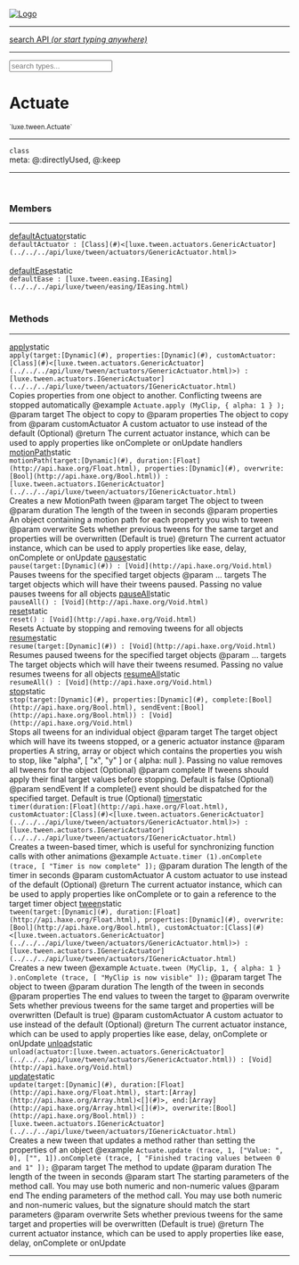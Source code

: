 
[![Logo](../../../images/logo.png)](../../../api/index.html)

<hr/>
<a href="#" id="search_bar" onclick="return;"><div> search API <em>(or start typing anywhere)</em> </div></a>
<hr/>

<script src="../../../js/omnibar.js"> </script>
<link rel="stylesheet" type="text/css" href="../../../css/omnibar.css" media="all">

<div id="omnibar"> <a href="#" onclick="return" id="omnibar_close"></a> <input id="omnibar_text" type="text" placeholder="search types..."></input></div>
<script  id="typelist" data-relpath="../../../" data-types="Luxe,luxe.AppConfig,luxe.Audio,luxe.Camera,luxe.Color,luxe.ColorHSL,luxe.ColorHSV,luxe.Component,luxe.Core,luxe.Cursor,luxe.Debug,luxe.Draw,luxe.EmitHandler,luxe.Emitter,luxe.Entity,luxe.Events,luxe.Game,luxe.GamepadEvent,luxe.GamepadEventType,luxe.HandlerList,luxe.ID,luxe.IO,luxe.Input,luxe.InputEvent,luxe.InputType,luxe.InteractState,luxe.Key,luxe.KeyEvent,luxe.Log,luxe.Matrix,luxe.ModState,luxe.MouseButton,luxe.MouseEvent,luxe.NineSlice,luxe.Objects,luxe.Physics,luxe.PhysicsEngine,luxe.ProjectionType,luxe.Quaternion,luxe.Rectangle,luxe.Scan,luxe.Scene,luxe.Screen,luxe.SizeMode,luxe.Sound,luxe.Sprite,luxe.Tag,luxe.Text,luxe.TextAlign,luxe.TextEvent,luxe.TextEventType,luxe.Timer,luxe.TouchEvent,luxe.Transform,luxe.Vec,luxe.Vector,luxe.Visual,luxe.WindowEvent,luxe.WindowEventData,luxe.WindowEventType,luxe._Emitter.EmitNode,luxe._Events.EventConnection,luxe._Events.EventObject,luxe._Input.MouseButton_Impl_,luxe._NineSlice.Slice,luxe.components.Components,luxe.debug.BatcherDebugView,luxe.debug.DebugInspectorOptions,luxe.debug.DebugView,luxe.debug.Inspector,luxe.debug.ProfilerDebugView,luxe.debug.RenderStats,luxe.debug.StatsDebugView,luxe.debug.TraceDebugView,luxe.debug._ProfilerDebugView.ProfilerBar,luxe.debug._ProfilerDebugView.ProfilerValue,luxe.macros.BuildVersion,luxe.options.BatcherOptions,luxe.options.BitmapFontOptions,luxe.options.CameraOptions,luxe.options.CircleGeometryOptions,luxe.options.ColorOptions,luxe.options.ComponentOptions,luxe.options.DrawArcOptions,luxe.options.DrawBoxOptions,luxe.options.DrawCircleOptions,luxe.options.DrawLineOptions,luxe.options.DrawNgonOptions,luxe.options.DrawPlaneOptions,luxe.options.DrawRectangleOptions,luxe.options.DrawRingOptions,luxe.options.DrawTextureOptions,luxe.options.EntityOptions,luxe.options.GeometryOptions,luxe.options.LineGeometryOptions,luxe.options.LuxeCameraOptions,luxe.options.NineSliceOptions,luxe.options.PlaneGeometryOptions,luxe.options.QuadGeometryOptions,luxe.options.RectangleGeometryOptions,luxe.options.RenderProperties,luxe.options.SpriteOptions,luxe.options.TextOptions,luxe.options.TransformProperties,luxe.options.VisualOptions,luxe.options._DrawOptions.DrawOptions,luxe.options._FontOptions.FontOptions,luxe.resource.DataResource,luxe.resource.JSONResource,luxe.resource.Resource,luxe.resource.ResourceStats,luxe.resource.ResourceType,luxe.resource.Resources,luxe.resource.SoundResource,luxe.resource.TextResource,luxe.resource._Resource.ResourceType_Impl_,luxe.structural.BalancedBST,luxe.structural.BalancedBSTNode,luxe.structural.BalancedBSTTraverseMethod,luxe.structural.OrderedMap,luxe.structural.OrderedMapIterator,luxe.structural._BalancedBST.NodeColor,luxe.tween.Actuate,luxe.tween.BezierPath,luxe.tween.ComponentPath,luxe.tween.IComponentPath,luxe.tween.LinearPath,luxe.tween.MotionPath,luxe.tween.ObjectHash,luxe.tween.RotationPath,luxe.tween._Actuate.TweenTimer,luxe.tween.actuators.GenericActuator,luxe.tween.actuators.IGenericActuator,luxe.tween.actuators.MethodActuator,luxe.tween.actuators.MotionPathActuator,luxe.tween.actuators.PropertyDetails,luxe.tween.actuators.PropertyPathDetails,luxe.tween.actuators.SimpleActuator,luxe.tween.easing.IEasing,luxe.tween.easing.Quad,luxe.tween.easing.QuadEaseIn,luxe.tween.easing.QuadEaseInOut,luxe.tween.easing.QuadEaseOut,luxe.utils.GeometryUtils,luxe.utils.Maths,luxe.utils.Random,luxe.utils.Utils,luxe.utils.unifill.CodePoint,luxe.utils.unifill.CodePointIter,luxe.utils.unifill.Exception,luxe.utils.unifill.InternalEncoding,luxe.utils.unifill.InternalEncodingIter,luxe.utils.unifill.Unicode,luxe.utils.unifill.Unifill,luxe.utils.unifill.Utf,luxe.utils.unifill.Utf8,luxe.utils.unifill._CodePoint.CodePoint_Impl_,luxe.utils.unifill._InternalEncoding.UtfX,luxe.utils.unifill._Utf8.StringU8,luxe.utils.unifill._Utf8.StringU8_Impl_,luxe.utils.unifill._Utf8.Utf8Impl,phoenix.BatchGroup,phoenix.BatchState,phoenix.Batcher,phoenix.BatcherKey,phoenix.BitmapFont,phoenix.BlendEquation,phoenix.BlendMode,phoenix.Camera,phoenix.Character,phoenix.Circle,phoenix.ClampType,phoenix.Color,phoenix.ColorHSL,phoenix.ColorHSV,phoenix.ComponentOrder,phoenix.FOVType,phoenix.FilterType,phoenix.FontInfo,phoenix.Matrix,phoenix.MatrixTransform,phoenix.PrimitiveType,phoenix.ProjectionType,phoenix.Quaternion,phoenix.Ray,phoenix.Rectangle,phoenix.RenderPath,phoenix.RenderState,phoenix.RenderTexture,phoenix.Renderer,phoenix.RendererStats,phoenix.Shader,phoenix.Spatial,phoenix.TextAlign,phoenix.Texture,phoenix.Transform,phoenix.Uniform,phoenix.UniformType,phoenix.Vec,phoenix.Vector,phoenix._Batcher.BlendEquation_Impl_,phoenix._Batcher.BlendMode_Impl_,phoenix._Batcher.PrimitiveType_Impl_,phoenix._BitmapFont.Parser,phoenix._BitmapFont.TextAlign_Impl_,phoenix._Renderer.DefaultShader,phoenix._Renderer.DefaultShaders,phoenix._Shader.Location,phoenix._Shader.UniformType_Impl_,phoenix._Vector.ComponentOrder_Impl_,phoenix._Vector.Vec_Impl_,phoenix.geometry.ArcGeometry,phoenix.geometry.CircleGeometry,phoenix.geometry.CompositeGeometry,phoenix.geometry.EvTextGeometry,phoenix.geometry.Geometry,phoenix.geometry.GeometryKey,phoenix.geometry.GeometryState,phoenix.geometry.LineGeometry,phoenix.geometry.PackedQuad,phoenix.geometry.PackedQuadOptions,phoenix.geometry.PlaneGeometry,phoenix.geometry.QuadGeometry,phoenix.geometry.QuadPackGeometry,phoenix.geometry.RectangleGeometry,phoenix.geometry.RingGeometry,phoenix.geometry.TextGeometry,phoenix.geometry.TextGeometryOptions,phoenix.geometry.TextureCoord,phoenix.geometry.TextureCoordSet,phoenix.geometry.Vertex,phoenix.geometry._TextGeometry.EvTextGeometry_Impl_,phoenix.utils.Rendering"></script>


<h1>Actuate</h1>
<small>`luxe.tween.Actuate`</small>



<hr/>

`class`<br/><span class="meta">
meta: @:directlyUsed, @:keep</span>

<hr/>


&nbsp;
&nbsp;




<h3>Members</h3> <hr/><span class="member apipage">
                <a name="defaultActuator"><a class="lift" href="#defaultActuator">defaultActuator</a></a><span class="inline-block static">static</span><div class="clear"></div>
                <code class="signature apipage">defaultActuator : [Class](#)&lt;[luxe.tween.actuators.GenericActuator](../../../api/luxe/tween/actuators/GenericActuator.html)&gt;</code><br/></span>
            <span class="small_desc_flat"></span><br/><span class="member apipage">
                <a name="defaultEase"><a class="lift" href="#defaultEase">defaultEase</a></a><span class="inline-block static">static</span><div class="clear"></div>
                <code class="signature apipage">defaultEase : [luxe.tween.easing.IEasing](../../../api/luxe/tween/easing/IEasing.html)</code><br/></span>
            <span class="small_desc_flat"></span><br/>


<h3>Methods</h3> <hr/><span class="method apipage">
            <a name="apply"><a class="lift" href="#apply">apply</a></a><span class="inline-block static">static</span><div class="clear"></div>
            <code class="signature apipage">apply(target:[Dynamic](#)<span></span>, properties:[Dynamic](#)<span></span>, customActuator:[Class](#)&lt;[luxe.tween.actuators.GenericActuator](../../../api/luxe/tween/actuators/GenericActuator.html)&gt;<span></span>) : [luxe.tween.actuators.IGenericActuator](../../../api/luxe/tween/actuators/IGenericActuator.html)</code><br/><span class="small_desc_flat">Copies properties from one object to another. Conflicting tweens are stopped automatically   
      @example     <code>Actuate.apply (MyClip, { alpha: 1 } );</code>   
      @param   target      The object to copy to   
      @param   properties      The object to copy from   
      @param   customActuator      A custom actuator to use instead of the default (Optional)   
      @return      The current actuator instance, which can be used to apply properties like onComplete or onUpdate handlers</span>


</span>
<span class="method apipage">
            <a name="motionPath"><a class="lift" href="#motionPath">motionPath</a></a><span class="inline-block static">static</span><div class="clear"></div>
            <code class="signature apipage">motionPath(target:[Dynamic](#)<span></span>, duration:[Float](http://api.haxe.org/Float.html)<span></span>, properties:[Dynamic](#)<span></span>, overwrite:[Bool](http://api.haxe.org/Bool.html)<span></span>) : [luxe.tween.actuators.IGenericActuator](../../../api/luxe/tween/actuators/IGenericActuator.html)</code><br/><span class="small_desc_flat">Creates a new MotionPath tween   
      @param   target      The object to tween   
      @param   duration        The length of the tween in seconds   
      @param   properties      An object containing a motion path for each property you wish to tween   
      @param   overwrite       Sets whether previous tweens for the same target and properties will be overwritten (Default is true)   
      @return      The current actuator instance, which can be used to apply properties like ease, delay, onComplete or onUpdate</span>


</span>
<span class="method apipage">
            <a name="pause"><a class="lift" href="#pause">pause</a></a><span class="inline-block static">static</span><div class="clear"></div>
            <code class="signature apipage">pause(target:[Dynamic](#)<span></span>) : [Void](http://api.haxe.org/Void.html)</code><br/><span class="small_desc_flat">Pauses tweens for the specified target objects   
      @param   ... targets     The target objects which will have their tweens paused. Passing no value pauses tweens for all objects</span>


</span>
<span class="method apipage">
            <a name="pauseAll"><a class="lift" href="#pauseAll">pauseAll</a></a><span class="inline-block static">static</span><div class="clear"></div>
            <code class="signature apipage">pauseAll() : [Void](http://api.haxe.org/Void.html)</code><br/><span class="small_desc_flat"></span>


</span>
<span class="method apipage">
            <a name="reset"><a class="lift" href="#reset">reset</a></a><span class="inline-block static">static</span><div class="clear"></div>
            <code class="signature apipage">reset() : [Void](http://api.haxe.org/Void.html)</code><br/><span class="small_desc_flat">Resets Actuate by stopping and removing tweens for all objects</span>


</span>
<span class="method apipage">
            <a name="resume"><a class="lift" href="#resume">resume</a></a><span class="inline-block static">static</span><div class="clear"></div>
            <code class="signature apipage">resume(target:[Dynamic](#)<span></span>) : [Void](http://api.haxe.org/Void.html)</code><br/><span class="small_desc_flat">Resumes paused tweens for the specified target objects   
      @param   ... targets     The target objects which will have their tweens resumed. Passing no value resumes tweens for all objects</span>


</span>
<span class="method apipage">
            <a name="resumeAll"><a class="lift" href="#resumeAll">resumeAll</a></a><span class="inline-block static">static</span><div class="clear"></div>
            <code class="signature apipage">resumeAll() : [Void](http://api.haxe.org/Void.html)</code><br/><span class="small_desc_flat"></span>


</span>
<span class="method apipage">
            <a name="stop"><a class="lift" href="#stop">stop</a></a><span class="inline-block static">static</span><div class="clear"></div>
            <code class="signature apipage">stop(target:[Dynamic](#)<span></span>, properties:[Dynamic](#)<span></span>, complete:[Bool](http://api.haxe.org/Bool.html)<span></span>, sendEvent:[Bool](http://api.haxe.org/Bool.html)<span></span>) : [Void](http://api.haxe.org/Void.html)</code><br/><span class="small_desc_flat">Stops all tweens for an individual object   
      @param   target      The target object which will have its tweens stopped, or a generic actuator instance   
      @param   properties      A string, array or object which contains the properties you wish to stop, like "alpha", [ "x", "y" ] or { alpha: null }. Passing no value removes all tweens for the object (Optional)   
      @param   complete        If tweens should apply their final target values before stopping. Default is false (Optional)   
      @param   sendEvent   If a complete() event should be dispatched for the specified target. Default is true (Optional)</span>


</span>
<span class="method apipage">
            <a name="timer"><a class="lift" href="#timer">timer</a></a><span class="inline-block static">static</span><div class="clear"></div>
            <code class="signature apipage">timer(duration:[Float](http://api.haxe.org/Float.html)<span></span>, customActuator:[Class](#)&lt;[luxe.tween.actuators.GenericActuator](../../../api/luxe/tween/actuators/GenericActuator.html)&gt;<span></span>) : [luxe.tween.actuators.IGenericActuator](../../../api/luxe/tween/actuators/IGenericActuator.html)</code><br/><span class="small_desc_flat">Creates a tween-based timer, which is useful for synchronizing function calls with other animations   
      @example     <code>Actuate.timer (1).onComplete (trace, [ "Timer is now complete" ]);</code>   
      @param   duration        The length of the timer in seconds   
      @param   customActuator      A custom actuator to use instead of the default (Optional)   
      @return      The current actuator instance, which can be used to apply properties like onComplete or to gain a reference to the target timer object</span>


</span>
<span class="method apipage">
            <a name="tween"><a class="lift" href="#tween">tween</a></a><span class="inline-block static">static</span><div class="clear"></div>
            <code class="signature apipage">tween(target:[Dynamic](#)<span></span>, duration:[Float](http://api.haxe.org/Float.html)<span></span>, properties:[Dynamic](#)<span></span>, overwrite:[Bool](http://api.haxe.org/Bool.html)<span></span>, customActuator:[Class](#)&lt;[luxe.tween.actuators.GenericActuator](../../../api/luxe/tween/actuators/GenericActuator.html)&gt;<span></span>) : [luxe.tween.actuators.IGenericActuator](../../../api/luxe/tween/actuators/IGenericActuator.html)</code><br/><span class="small_desc_flat">Creates a new tween   
      @example     <code>Actuate.tween (MyClip, 1, { alpha: 1 } ).onComplete (trace, [ "MyClip is now visible" ]);</code>   
      @param   target      The object to tween   
      @param   duration        The length of the tween in seconds   
      @param   properties      The end values to tween the target to   
      @param   overwrite           Sets whether previous tweens for the same target and properties will be overwritten (Default is true)   
      @param   customActuator      A custom actuator to use instead of the default (Optional)   
      @return      The current actuator instance, which can be used to apply properties like ease, delay, onComplete or onUpdate</span>


</span>
<span class="method apipage">
            <a name="unload"><a class="lift" href="#unload">unload</a></a><span class="inline-block static">static</span><div class="clear"></div>
            <code class="signature apipage">unload(actuator:[luxe.tween.actuators.GenericActuator](../../../api/luxe/tween/actuators/GenericActuator.html)<span></span>) : [Void](http://api.haxe.org/Void.html)</code><br/><span class="small_desc_flat"></span>


</span>
<span class="method apipage">
            <a name="update"><a class="lift" href="#update">update</a></a><span class="inline-block static">static</span><div class="clear"></div>
            <code class="signature apipage">update(target:[Dynamic](#)<span></span>, duration:[Float](http://api.haxe.org/Float.html)<span></span>, start:[Array](http://api.haxe.org/Array.html)&lt;[](#)&gt;<span></span>, end:[Array](http://api.haxe.org/Array.html)&lt;[](#)&gt;<span></span>, overwrite:[Bool](http://api.haxe.org/Bool.html)<span></span>) : [luxe.tween.actuators.IGenericActuator](../../../api/luxe/tween/actuators/IGenericActuator.html)</code><br/><span class="small_desc_flat">Creates a new tween that updates a method rather than setting the properties of an object   
      @example     <code>Actuate.update (trace, 1, ["Value: ", 0], ["", 1]).onComplete (trace, [ "Finished tracing values between 0 and 1" ]);</code>   
      @param   target      The method to update   
      @param   duration        The length of the tween in seconds   
      @param   start       The starting parameters of the method call. You may use both numeric and non-numeric values   
      @param   end     The ending parameters of the method call. You may use both numeric and non-numeric values, but the signature should match the start parameters   
      @param   overwrite       Sets whether previous tweens for the same target and properties will be overwritten (Default is true)   
      @return      The current actuator instance, which can be used to apply properties like ease, delay, onComplete or onUpdate</span>


</span>



<hr/>

&nbsp;
&nbsp;
&nbsp;
&nbsp;